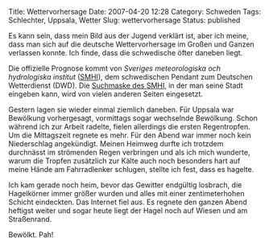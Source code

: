 Title: Wettervorhersage
Date: 2007-04-20 12:28
Category: Schweden
Tags: Schlechter, Uppsala, Wetter
Slug: wettervorhersage
Status: published

Es kann sein, dass mein Bild aus der Jugend verklärt ist, aber ich
meine, dass man sich auf die deutsche Wettervorhersage im Großen und
Ganzen verlassen konnte. Ich finde, dass die schwedische öfter daneben
liegt.

Die offizielle Prognose kommt von *Sveriges meteorologiska och
hydrologiska institut* ([SMHI](http://www.smhi.se/)), dem schwedischen
Pendant zum Deutschen Wetterdienst (DWD). Die [Suchmaske des
SMHI](http://www.smhi.se/weather/natvader/ntv_landvader.html?placeId=10010203080),
in der man seine Stadt eingeben kann, wird von vielen anderen Seiten
eingesetzt.

Gestern lagen sie wieder einmal ziemlich daneben. Für Uppsala war
Bewölkung vorhergesagt, vormittags sogar wechselnde Bewölkung. Schon
während ich zur Arbeit radelte, fielen allerdings die ersten
Regentropfen. Um die Mittagszeit regnete es mehr. Für den Abend war
immer noch kein Niederschlag angekündigt. Meinen Heimweg durfte ich
trotzdem durchnässt im strömenden Regen verbringen und als ich mich
wunderte, warum die Tropfen zusätzlich zur Kälte auch noch besonders
hart auf meine Hände am Fahrradlenker schlugen, stellte ich fest, dass
es hagelte.

Ich kam gerade noch heim, bevor das Gewitter endgültig losbrach, die
Hagelkörner immer größer wurden und alles mit einer zentimeterhohen
Schicht eindeckten. Das Internet fiel aus. Es regnete den ganzen Abend
heftigst weiter und sogar heute liegt der Hagel noch auf Wiesen und am
Straßenrand.

Bewölkt. Pah!

